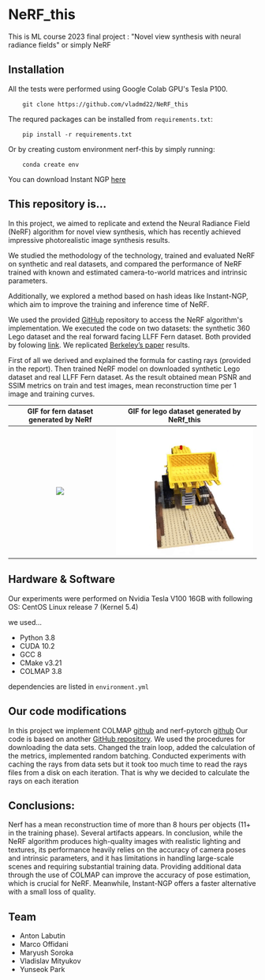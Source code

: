 # NeRF_this

This is ML course 2023 final project : "Novel view synthesis with neural radiance fields" or simply NeRF

## Installation

All the tests were performed using Google Colab GPU's Tesla P100.

        git clone https://github.com/vladmd22/NeRF_this

The requred packages can be installed from ``requirements.txt``:

        pip install -r requirements.txt

Or by creating custom environment nerf-this by simply running:

        conda create env
        
You can download Instant NGP [here](https://github.com/NVlabs/instant-ngp/blob/master/docs/nerf_dataset_tips.md)

## This repository is...

In this project, we aimed to replicate and extend the Neural Radiance Field (NeRF) algorithm for novel view synthesis, which has recently achieved impressive photorealistic image synthesis results.

We studied the methodology of the technology, trained and evaluated NeRF on synthetic and real datasets, and compared the performance of NeRF trained with known and estimated camera-to-world matrices and intrinsic parameters.

Additionally, we explored a method based on hash ideas like Instant-NGP, which aim to improve the training and inference time of NeRF.

We used the provided [GitHub]([https://github.com/colmap/colmap](https://github.com/yenchenlin/nerf-pytorch)) repository to access the NeRF algorithm's implementation. 
We executed the code on two datasets: the synthetic 360 Lego dataset and the real forward facing LLFF Fern dataset. Both provided by folowing [link](https://drive.google.com/drive/folders/128yBriW1IG_3NJ5Rp7APSTZsJqdJdfc1). We replicated [Berkeley’s paper](https://arxiv.org/pdf/2003.08934.pdf) results. 

First of all we derived and explained the formula for casting rays (provided in the report). Then trained NeRF model  on downloaded synthetic Lego dataset and real LLFF Fern dataset. As the result obtained mean PSNR and SSIM metrics on train and test images, mean reconstruction time per 1 image and training curves. 

GIF for fern dataset generated by NeRf |  GIF for lego dataset generated by NeRf_this 
:-------------------------:|:-------------------------:
![](./GIFs/fern.gif) |  ![](./GIFs/lego.gif)

 
## Hardware & Software

Our experiments were performed on Nvidia Tesla V100 16GB with following OS: CentOS Linux release 7 (Kernel 5.4) 

we used...
+ Python 3.8
+ CUDA 10.2
+ GCC 8
+ CMake v3.21
+ COLMAP 3.8

dependencies are listed in ```environment.yml```

## Our code modifications

In this project we implement COLMAP [github](https://github.com/colmap/colmap) and nerf-pytorch [github](https://github.com/yenchenlin/nerf-pytorch)
Our code is based on another [GitHub repository](https://github.com/krrish94/nerf-pytorch). We used the procedures for downloading the data sets. Changed the train loop, added the calculation of the metrics, implemented random batching. Conducted experiments with caching the rays from data sets but it took too much time to read the rays files from a disk on each iteration. That is why we decided to calculate the rays on each iteration
 
## Conclusions: 

Nerf has a mean reconstruction time of more than 8 hours per objects (11+ in the training phase). Several artifacts appears. In conclusion, while the NeRF algorithm produces high-quality images with realistic lighting and textures, its performance heavily relies on the accuracy of camera poses and intrinsic parameters, and it has limitations in handling large-scale scenes and requiring substantial training data. Providing additional data through the use of COLMAP can improve the accuracy of pose estimation, which is crucial for NeRF. Meanwhile, Instant-NGP offers a faster alternative with a small loss of quality.

## Team

+ Anton Labutin
+ Marco Offidani
+ Maryush Soroka
+ Vladislav Mityukov
+ Yunseok Park

